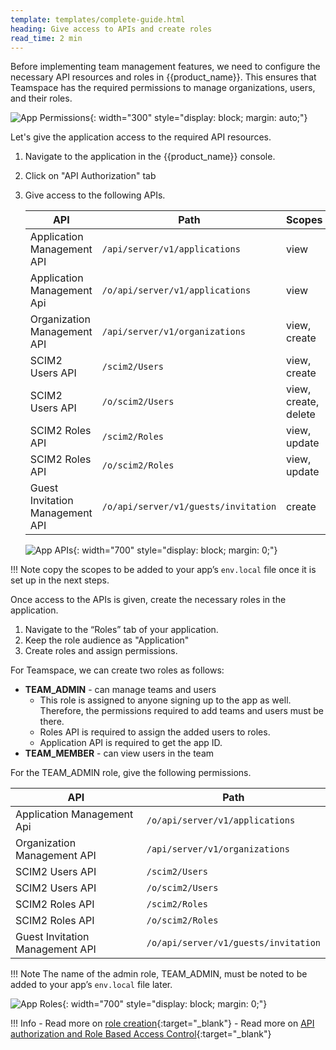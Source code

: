 ```yaml
---
template: templates/complete-guide.html
heading: Give access to APIs and create roles
read_time: 2 min
---
```


Before implementing team management features, we need to configure the necessary API resources and roles in {{product_name}}. This ensures that Teamspace has the required permissions to manage organizations, users, and their roles.

![App Permissions]({{base_path}}/complete-guides/nextjs-b2b/assets/img/image6.png){: width="300" style="display: block; margin: auto;"}  

Let's give the application access to the required API resources.

1. Navigate to the application in the {{product_name}} console.
2. Click on "API Authorization" tab
3. Give access to the following APIs.

    | API                             | Path                                 | Scopes               |
    | ------------------------------- | ------------------------------------ | -------------------- |
    | Application Management API      | `/api/server/v1/applications`        | view                 |
    | Application Management Api      | `/o/api/server/v1/applications`      | view                 |
    | Organization Management API     | `/api/server/v1/organizations`       | view, create         |
    | SCIM2 Users API                 | `/scim2/Users`                       | view, create         |
    | SCIM2 Users API                 | `/o/scim2/Users`                     | view, create, delete |
    | SCIM2 Roles API                 | `/scim2/Roles`                       | view, update         |
    | SCIM2 Roles API                 | `/o/scim2/Roles`                     | view, update         |
    | Guest Invitation Management API | `/o/api/server/v1/guests/invitation` | create               |


    ![App APIs]({{base_path}}/complete-guides/nextjs-b2b/assets/img/image7.png){: width="700" style="display: block; margin: 0;"}  

!!! Note
    copy the scopes to be added to your app’s `env.local` file once it is set up in the next steps.

Once access to the APIs is given, create the necessary roles in the application. 

1. Navigate to the “Roles” tab of your application.
2. Keep the role audience as "Application"
3. Create roles and assign permissions.

For Teamspace, we can create two roles as follows:

- **TEAM_ADMIN** - can manage teams and users
	- This role is assigned to anyone signing up to the app as well. Therefore, the permissions required to add teams and users must be there. 
	- Roles API is required to assign the added users to roles.
	- Application API is required to get the app ID.
- **TEAM_MEMBER** - can view users in the team

For the TEAM_ADMIN role, give the following permissions.

| API                             | Path                                 |
| ------------------------------- | ------------------------------------ |
| Application Management Api      | `/o/api/server/v1/applications`      |
| Organization Management API     | `/api/server/v1/organizations`       |
| SCIM2 Users API                 | `/scim2/Users`                       |
| SCIM2 Users API                 | `/o/scim2/Users`                     |
| SCIM2 Roles API                 | `/scim2/Roles`                       |
| SCIM2 Roles API                 | `/o/scim2/Roles`                     |
| Guest Invitation Management API | `/o/api/server/v1/guests/invitation` |

!!! Note
	The name of the admin role, TEAM_ADMIN, must be noted to be added to your app’s `env.local` file later.

![App Roles]({{base_path}}/complete-guides/nextjs-b2b/assets/img/image8.png){: width="700" style="display: block; margin: 0;"}  

!!! Info
    - Read more on [role creation]({{base_path}}/guides/users/manage-roles/#create-a-role){:target="\_blank"}
    - Read more on [API authorization and Role Based Access Control]({{base_path}}/guides/authorization/api-authorization/api-authorization/){:target="\_blank"}
